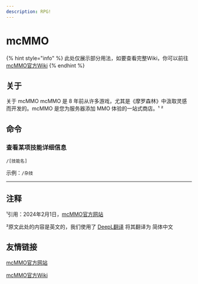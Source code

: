 ```yaml
---
description: RPG!
---
```


# mcMMO

{% hint style="info" %}
此处仅展示部分用法，如要查看完整Wiki，你可以前往 [mcMMO官方Wiki](https://wiki.mcmmo.org/)
{% endhint %}

## 关于

关于 mcMMO mcMMO 是 8 年前从许多游戏，尤其是《摩罗森林》中汲取灵感而开发的。mcMMO 是您为服务器添加 MMO 体验的一站式商店。¹ ²

## 命令

### 查看某项技能详细信息

```
/[技能名]
```

示例：`/杂技`

***

## 注释

¹引用：2024年2月1日，[mcMMO官方网站](https://mcmmo.org/#home)

²原文此处的内容是英文的，我们使用了 [DeepL翻译](https://www.deepl.com) 将其翻译为 简体中文

## 友情链接

[mcMMO官方网站](https://mcmmo.org/#home)

[mcMMO官方Wiki](https://wiki.mcmmo.org/)
